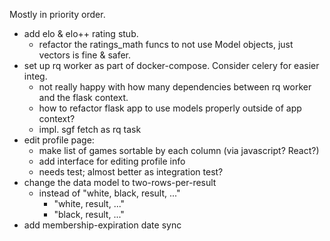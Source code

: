 Mostly in priority order.

- add elo & elo++ rating stub.
  - refactor the ratings_math funcs to not use Model objects, just vectors is fine & safer.
- set up rq worker as part of docker-compose.  Consider celery for easier integ.
  - not really happy with how many dependencies between rq worker and the flask context. 
  - how to refactor flask app to use models properly outside of app context?
  - impl. sgf fetch as rq task
- edit profile page:
  - make list of games sortable by each column (via javascript? React?)
  - add interface for editing profile info
  - needs test; almost better as integration test?
- change the data model to two-rows-per-result
  - instead of "white, black, result, ..."
      - "white, result, ..."
      - "black, result, ..."
- add membership-expiration date sync


